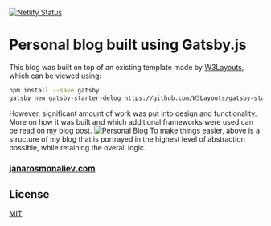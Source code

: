[![Netlify Status](https://api.netlify.com/api/v1/badges/a0747a9a-07ba-4d14-9d74-f944d35226c2/deploy-status)](https://app.netlify.com/sites/janarosmonaliev/deploys)

# Personal blog built using Gatsby.js

This blog was built on top of an existing template made by [W3Layouts](https://w3layouts.com), which can be viewed using:

```bash
npm install --save gatsby
gatsby new gatsby-starter-delog https://github.com/W3Layouts/gatsby-starter-delog
```

However, significant amount of work was put into design and functionality. More on how it was built and which additional frameworks were used can be read on my [blog post](https://janarosmonaliev.com/discovering-gatsby-js).
![Personal Blog](https://janarosmonaliev.com/assets/blogpost-1.png)
To make things easier, above is a structure of my blog that is portrayed in the highest level of abstraction possible, while retaining the overall logic.

### [janarosmonaliev.com](https://janarosmonaliev.com)

## License

[MIT](https://choosealicense.com/licenses/mit/)
